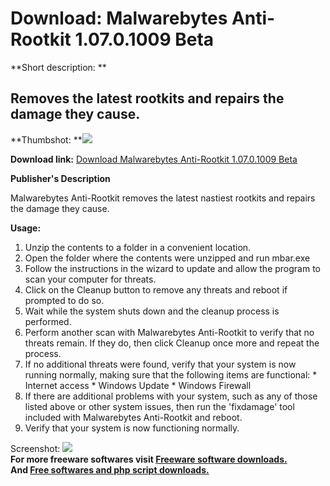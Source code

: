 # Download: Malwarebytes Anti-Rootkit 1.07.0.1009 Beta

**Short description: **

## Removes the latest rootkits and repairs the damage they cause.

  
**Thumbshot: **![](http://www.freewarefiles.com/screenshot/mwb_antirtkit_md.jpg)   
  
**Download link:** [Download Malwarebytes Anti-Rootkit 1.07.0.1009 Beta](http://freesoftwares.boysofts.com/Malwarebytes-Anti-Rootkit_program_81266.html)  
  

**Publisher's Description**  
  

Malwarebytes Anti-Rootkit removes the latest nastiest rootkits and repairs the
damage they cause.

**Usage:**

  1. Unzip the contents to a folder in a convenient location. 
  2. Open the folder where the contents were unzipped and run mbar.exe 
  3. Follow the instructions in the wizard to update and allow the program to scan your computer for threats. 
  4. Click on the Cleanup button to remove any threats and reboot if prompted to do so. 
  5. Wait while the system shuts down and the cleanup process is performed. 
  6. Perform another scan with Malwarebytes Anti-Rootkit to verify that no threats remain. If they do, then click Cleanup once more and repeat the process. 
  7. If no additional threats were found, verify that your system is now running normally, making sure that the following items are functional: 
    * Internet access 
    * Windows Update 
    * Windows Firewall 
  8. If there are additional problems with your system, such as any of those listed above or other system issues, then run the 'fixdamage' tool included with Malwarebytes Anti-Rootkit and reboot. 
  9. Verify that your system is now functioning normally. 

  
  
Screenshot: ![](http://www.freewarefiles.com/screenshot/mwb_antirtkit.jpg)  
**For more freeware softwares visit [Freeware software downloads.](http://freesoftwares.boysofts.com/)**   
**And [Free softwares and php script downloads.](http://www.boysofts.com/)**

